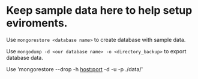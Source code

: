 Keep sample data here to help setup eviroments.
======

Use `mongorestore <database name>` to create database with sample data.

Use `mongodump -d <our database name> -o <directory_backup>` to export database data.

Use 'mongorestore --drop -h <host:port> -d <db-name> -u <username> -p <password> ./data/<bd-name>'



